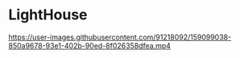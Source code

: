 # LightHouse


https://user-images.githubusercontent.com/91218092/159099038-850a9678-93e1-402b-90ed-8f026358dfea.mp4

